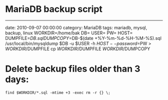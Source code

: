 # MariaDB backup script
--- 
date: 2010-09-07 00:00:00
category: MariaDB
tags: mariadb, mysql, backup, linux
    WORKDIR=/home/bak
    DB=<Datenbankname>
    USER=<Username>
    PW=<Passwort>
    HOST=<Hostname>
    DUMPFILE=$DB.sql
    DUMPCOPY=$DB-$(date +%Y-%m-%d-%H-%M-%S).sql
    /usr/local/bin/mysqldump
    $DB -u $USER -h $HOST --password=$PW > $WORKDIR/$DUMPFILE
    cp $WORKDIR/$DUMPFILE $WORKDIR/$DUMPCOPY

# Delete backup files older than 3 days:
    
    find $WORKDIR/*.sql -mtime +3 -exec rm -r {} \;

